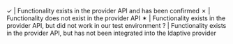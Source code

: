 ✓ | Functionality exists in the provider API and has been confirmed
✗ | Functionality does not exist in the provider API 
✶ | Functionality exists in the provider API, but did not work in our test environment
? | Functionality exists in the provider API, but has not been integrated into the ldaptive provider

